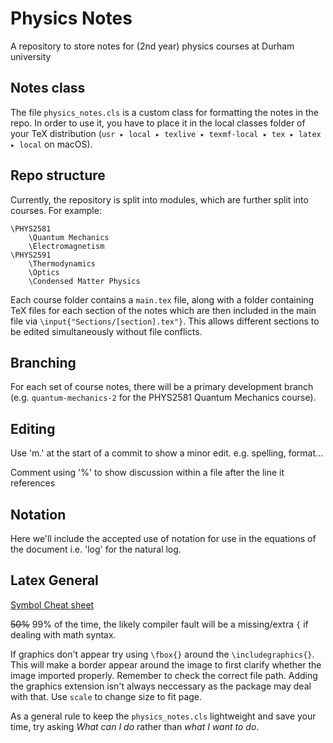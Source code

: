 # Physics Notes
A repository to store notes for (2nd year) physics courses at Durham university

## Notes class

The file `physics_notes.cls` is a custom class for formatting the notes in the repo. In order to use it, you have to place it in the local classes folder of your TeX distribution (⁨`usr⁩ ▸ ⁨local⁩ ▸ ⁨texlive⁩ ▸ ⁨texmf-local⁩ ▸ ⁨tex⁩ ▸ ⁨latex⁩ ▸ ⁨local⁩` on macOS). 

## Repo structure

Currently, the repository is split into modules, which are further split into courses. For example:

```
\PHYS2581
	\Quantum Mechanics
	\Electromagnetism
\PHYS2591
	\Thermodynamics
	\Optics
	\Condensed Matter Physics
```

Each course folder contains a `main.tex` file, along with a folder containing TeX files for each section of the notes which are then included in the main file via `\input{"Sections/[section].tex"}`. This allows different sections to be edited simultaneously without file conflicts. 


## Branching

For each set of course notes, there will be a primary development branch (e.g. `quantum-mechanics-2` for the PHYS2581 Quantum Mechanics course). 

## Editing 

Use 'm.' at the start of a commit to show a minor edit. e.g. spelling, format...

Comment using '%' to show discussion within a file after the line it references 

## Notation 

Here we'll include the accepted use of notation for use in the equations of the document i.e. 'log' for the natural log.

## Latex General

[Symbol Cheat sheet](https://oeis.org/wiki/List_of_LaTeX_mathematical_symbols)

~~50%~~ 99% of the time, the likely compiler fault will be a missing/extra `{` if dealing with math syntax.

If graphics don't appear try using `\fbox{}` around the `\includegraphics{}`. This will make a border appear around the image to first clarify whether the image imported properly.
Remember to check the correct file path. Adding the graphics extension isn't always neccessary as the package may deal with that. Use `scale` to change size to fit page.

As a general rule to keep the `physics_notes.cls` lightweight and save your time, try asking *What _can_ I do* rather than *what I _want_ to do*.